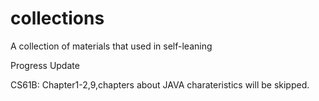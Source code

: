 # collections
A collection of materials that used in self-leaning

Progress Update

CS61B: Chapter1-2,9,chapters about JAVA charateristics will be skipped.
